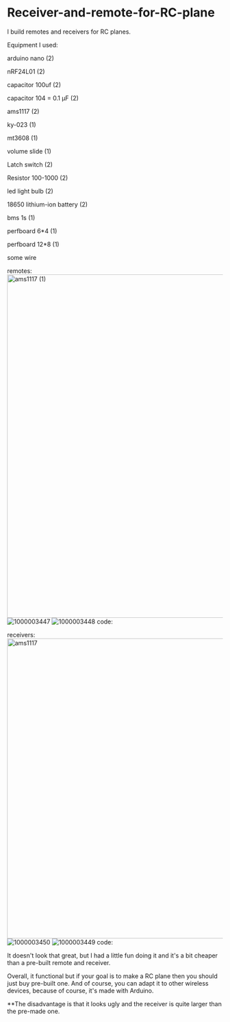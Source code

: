 # Receiver-and-remote-for-RC-plane

I build remotes and receivers for RC planes.

Equipment I used: 

  arduino nano (2)
  
  nRF24L01 (2)
  
  capacitor 100uf (2)
  
  capacitor 104 = 0.1 µF (2)
  
  ams1117 (2)
  
  ky-023 (1)
  
  mt3608 (1)
  
  volume slide (1)
  
  Latch switch (2)
  
  Resistor 100-1000 (2)
  
  led light bulb (2)
  
  18650 lithium-ion battery (2)
  
  bms 1s (1)
  
  perfboard 6*4 (1)
  
  perfboard 12*8 (1)
  
  some wire
  
remotes:
<img width="1126" height="801" alt="ams1117 (1)" src="https://github.com/user-attachments/assets/cd76a51a-3d4b-4971-a1fa-3250c5f318d8" />
![1000003447](https://github.com/user-attachments/assets/bcf928d4-08fb-4f63-af60-ca6dcda54a75)
![1000003448](https://github.com/user-attachments/assets/e62bae9f-1ee6-4ea2-be22-eb01d728bba6)
code:


receivers:
<img width="1277" height="700" alt="ams1117" src="https://github.com/user-attachments/assets/22c5e6cd-22ee-4626-912f-c86d87892f40" />
![1000003450](https://github.com/user-attachments/assets/6a6b070f-01a4-46e1-81be-280c87ff7569)
![1000003449](https://github.com/user-attachments/assets/c0462060-7db6-4a81-a107-7fd143ad336d)
code:


It doesn't look that great, but I had a little fun doing it and it's a bit cheaper than a pre-built remote and receiver.

Overall, it functional but if your goal is to make a RC plane then you should just buy pre-built one. And of course, you can adapt it to other wireless devices, because of course, it's made with Arduino.

**The disadvantage is that it looks ugly and the receiver is quite larger than the pre-made one.
